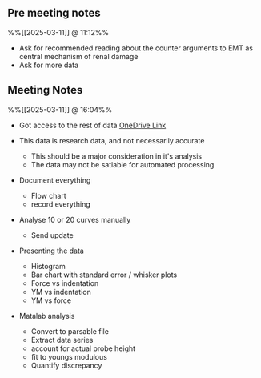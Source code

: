 
## Pre meeting notes
%%[[2025-03-11]] @ 11:12%%

- Ask for recommended reading about the counter arguments to EMT as central mechanism of renal damage
- Ask for more data

## Meeting Notes
%%[[2025-03-11]] @ 16:04%%

- Got access to the rest of data [OneDrive Link](https://universityoflincoln-my.sharepoint.com/personal/esiamantouras_lincoln_ac_uk/_layouts/15/onedrive.aspx?e=5%3A48b0a19b4d5a42409d4faf0007247186&sharingv2=true&fromShare=true&at=9&CT=1741707169622&OR=OWA%2DNT%2DMail&CID=455f9fdb%2Da354%2Dd55c%2Dacef%2D1166ea6549d7&id=%2Fpersonal%2Fesiamantouras%5Flincoln%5Fac%5Fuk%2FDocuments%2F%2BProjects%20UG%20Supervision%2F2024%2D25%2FJPK%20Software%20%2D%20Data%20Processing%20%26%20Curve%20Analysis%2FControl%20data&FolderCTID=0x012000D6822E6955D0294A9632C5C0D21B09C6&view=0)

- This data is research data, and not necessarily accurate
	- This should be a major consideration in it's analysis
	- The data may not be satiable for automated processing

- Document everything
	- Flow chart
	- record everything

- Analyse 10 or 20 curves manually
	- Send update

- Presenting the data
	- Histogram
	- Bar chart with standard error / whisker plots
	- Force vs indentation
	- YM vs indentation
	- YM vs force

- Matalab analysis
	- Convert to parsable file
	- Extract data series
	- account for actual probe height
	- fit to youngs modulous
	- Quantify discrepancy

